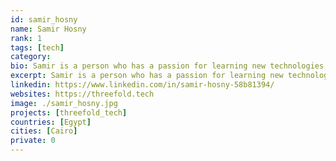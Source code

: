```yaml
---
id: samir_hosny
name: Samir Hosny
rank: 1
tags: [tech]
category:
bio: Samir is a person who has a passion for learning new technologies all the time, I got my Bachelor degree in Computer Science and then started working in the field of cloud computing since 5 years. I think that Threefold step in a place where no one go there before, touching the limits of technology and how it can help with the daily life actions of people.
excerpt: Samir is a person who has a passion for learning new technologies all the time.
linkedin: https://www.linkedin.com/in/samir-hosny-58b81394/
websites: https://threefold.tech
image: ./samir_hosny.jpg
projects: [threefold_tech]
countries: [Egypt]
cities: [Cairo]
private: 0
---
```

